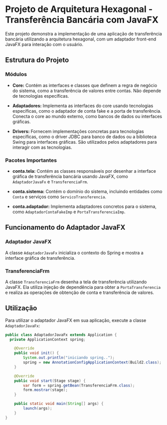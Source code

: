 # Projeto de Arquitetura Hexagonal - Transferência Bancária com JavaFX

Este projeto demonstra a implementação de uma aplicação de transferência bancária utilizando a arquitetura hexagonal, com um adaptador front-end JavaFX para interação com o usuário.

## Estrutura do Projeto

### Módulos

- **Core:** Contém as interfaces e classes que definem a regra de negócio do sistema, como a transferência de valores entre contas. Não depende de tecnologias específicas.
  
- **Adaptadores:** Implementa as interfaces do core usando tecnologias específicas, como o adaptador de conta fake e a porta de transferência. Conecta o core ao mundo externo, como bancos de dados ou interfaces gráficas.
  
- **Drivers:** Fornecem implementações concretas para tecnologias específicas, como o driver JDBC para banco de dados ou a biblioteca Swing para interfaces gráficas. São utilizados pelos adaptadores para interagir com as tecnologias.

### Pacotes Importantes

- **conta.tela:** Contém as classes responsáveis por desenhar a interface gráfica de transferência bancária usando JavaFX, como `AdaptadorJavaFx` e `TransferenciaFrm`.
  
- **conta.sistema:** Contém o domínio do sistema, incluindo entidades como `Conta` e serviços como `ServicoTransferencia`.
  
- **conta.adaptador:** Implementa adaptadores concretos para o sistema, como `AdaptadorContaFakeImp` e `PortaTransferenciaImp`.

## Funcionamento do Adaptador JavaFX

### Adaptador JavaFX

A classe `AdaptadorJavaFx` inicializa o contexto do Spring e mostra a interface gráfica de transferência.

### TransferenciaFrm

A classe `TransferenciaFrm` desenha a tela de transferência utilizando JavaFX. Ela utiliza injeção de dependência para obter a `PortaTransferencia` e realiza as operações de obtenção de conta e transferência de valores.

## Utilização

Para utilizar o adaptador JavaFX em sua aplicação, execute a classe `AdaptadorJavaFx`:

```java
public class AdaptadorJavaFx extends Application {
  private ApplicationContext spring;

    @Override
    public void init() {
        System.out.println("iniciando spring..");
        spring = new AnnotationConfigApplicationContext(Build2.class);
    }

    @Override
    public void start(Stage stage) {
        var form = spring.getBean(TransferenciaFrm.class);
        form.mostrar(stage);
    }

    public static void main(String[] args) {
        launch(args);
    }
}
